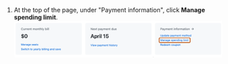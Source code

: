 1. At the top of the page, under "Payment information", click **Manage spending limit**.
   ![Screenshot of the summary section of the billing settings page. In the "Payment information" box, a link, labeled "Manage spending limit", is highlighted with an orange outline.](/assets/images/help/billing/manage-spending-limit-link.png)
